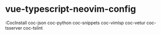 # vue-typescript-neovim-config

:CocInstall coc-json coc-python coc-snippets coc-vimlsp coc-vetur coc-tsserver coc-tslint 
